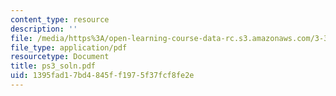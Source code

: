 ```yaml
---
content_type: resource
description: ''
file: /media/https%3A/open-learning-course-data-rc.s3.amazonaws.com/3-35-fracture-and-fatigue-fall-2003/1395fad17bd4845ff1975f37fcf8fe2e_ps3_soln.pdf
file_type: application/pdf
resourcetype: Document
title: ps3_soln.pdf
uid: 1395fad1-7bd4-845f-f197-5f37fcf8fe2e
---
```

